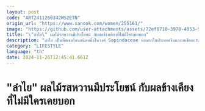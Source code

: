 ```yaml
---
layout: post
code: "ART2411260342WS2ETN"
origin_url: "https://www.sanook.com/women/255161/"
image: "https://github.com/user-attachments/assets/72ef8710-3970-4053-9d0a-9c20d961e202"
title: "\"ลำไย\" ผลไม้รสหวานมีประโยชน์ กับผลข้างเคียงที่ไม่มีใครเคยบอก"
description: "ลำไย เป็นพืชเขตร้อนชนิดหนึ่งในวงศ์ Sapindaceae พบมากในประเทศจีนและเอเชียตะวันออกเฉียงใต้"
category: "LIFESTYLE"
language: "th"
date: 2024-11-26T12:45:41.661Z
---
```


# "ลำไย" ผลไม้รสหวานมีประโยชน์ กับผลข้างเคียงที่ไม่มีใครเคยบอก